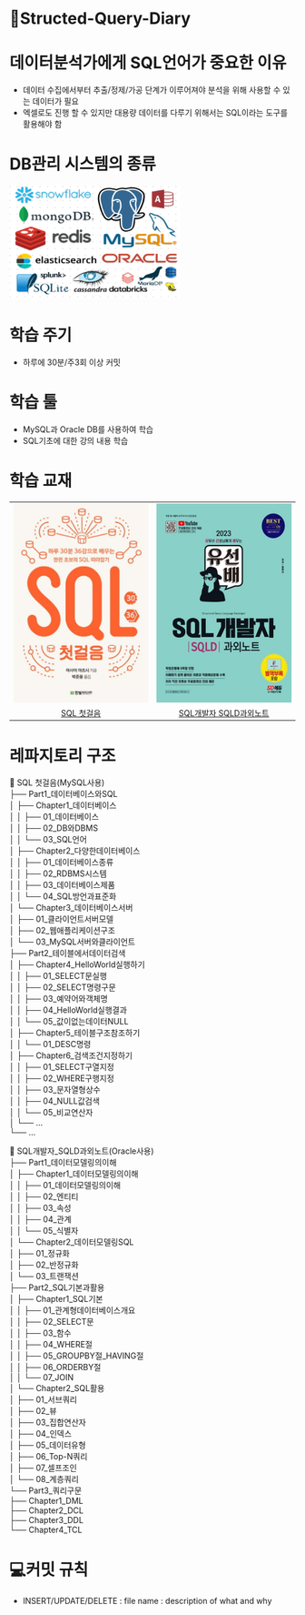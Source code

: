 # 📓Structed-Query-Diary

# 데이터분석가에게 SQL언어가 중요한 이유
- 데이터 수집에서부터 추출/정제/가공 단계가 이루어져야 분석을 위해 사용할 수 있는 데이터가 필요
- 엑셀로도 진행 할 수 있지만 대용량 데이터를 다루기 위해서는 SQL이라는 도구를 활용해야 함

# DB관리 시스템의 종류
<img src="images/DB관리 시스템의 종류.png" alt="DB관리 시스템의 종류" width="300" height="200">

# 학습 주기
- 하루에 30분/주3회 이상 커밋

# 학습 툴
- MySQL과 Oracle DB를 사용하여 학습
- SQL기초에 대한 강의 내용 학습

# 학습 교재
<p align="center">
  <table>
    <tr>
      <td><img src="images/SQL첫걸음.png" alt="SQL첫걸음" width="250" height="350"></td>
      <td><img src="images/SQL개발자.png" alt="SQL개발자 SQLD과외노트" width="250" height="350"></td>
    </tr>
    <tr>
      <td align="center"><a href="https://product.kyobobook.co.kr/detail/S000001057649">SQL 첫걸음</a></td>
      <td align="center"><a href="https://product.kyobobook.co.kr/detail/S000200050101">SQL개발자 SQLD과외노트</a></td>
    </tr>
  </table>
</p>

  
# 레파지토리 구조
📂 SQL 첫걸음(MySQL사용)<br>
├── Part1_데이터베이스와SQL<br>
│   ├── Chapter1_데이터베이스<br>
│   │   ├── 01_데이터베이스<br>
│   │   ├── 02_DB와DBMS<br>
│   │   └── 03_SQL언어<br>
│   ├── Chapter2_다양한데이터베이스<br>
│   │   ├── 01_데이터베이스종류<br>
│   │   ├── 02_RDBMS시스템<br>
│   │   ├── 03_데이터베이스제품<br>
│   │   └── 04_SQL방언과표준화<br>
│   └── Chapter3_데이터베이스서버<br>
│       ├── 01_클라이언트서버모델<br>
│       ├── 02_웹애플리케이션구조<br>
│       └── 03_MySQL서버와클라이언트<br>
├── Part2_테이블에서데이터검색<br>
│   ├── Chapter4_HelloWorld실행하기<br>
│   │   ├── 01_SELECT문실행<br>
│   │   ├── 02_SELECT명령구문<br>
│   │   ├── 03_예약어와객체명<br>
│   │   ├── 04_HelloWorld실행결과<br>
│   │   └── 05_값이없는데이터NULL<br>
│   ├── Chapter5_테이블구조참조하기<br>
│   │   └── 01_DESC명령<br>
│   ├── Chapter6_검색조건지정하기<br>
│   │   ├── 01_SELECT구열지정<br>
│   │   ├── 02_WHERE구행지정<br>
│   │   ├── 03_문자열형상수<br>
│   │   ├── 04_NULL값검색<br>
│   │   └── 05_비교연산자<br>
│   └── ...<br>
└── ...<br>


📂 SQL개발자_SQLD과외노트(Oracle사용)<br>
├── Part1_데이터모델링의이해<br>
│   ├── Chapter1_데이터모델링의이해<br>
│   │   ├── 01_데이터모델링의이해<br>
│   │   ├── 02_엔티티<br>
│   │   ├── 03_속성<br>
│   │   ├── 04_관계<br>
│   │   └── 05_식별자<br>
│   └── Chapter2_데이터모델링SQL<br>
│       ├── 01_정규화<br>
│       ├── 02_반정규화<br>
│       └── 03_트랜잭션<br>
├── Part2_SQL기본과활용<br>
│   ├── Chapter1_SQL기본<br>
│   │   ├── 01_관계형데이터베이스개요<br>
│   │   ├── 02_SELECT문<br>
│   │   ├── 03_함수<br>
│   │   ├── 04_WHERE절<br>
│   │   ├── 05_GROUPBY절_HAVING절<br>
│   │   ├── 06_ORDERBY절<br>
│   │   └── 07_JOIN<br>
│   └── Chapter2_SQL활용<br>
│       ├── 01_서브쿼리<br>
│       ├── 02_뷰<br>
│       ├── 03_집합연산자<br>
│       ├── 04_인덱스<br>
│       ├── 05_데이터유형<br>
│       ├── 06_Top-N쿼리<br>
│       ├── 07_셀프조인<br>
│       └── 08_계층쿼리<br>
└── Part3_쿼리구문<br>
    ├── Chapter1_DML<br>
    ├── Chapter2_DCL<br>
    ├── Chapter3_DDL<br>
    └── Chapter4_TCL<br>



# 💻커밋 규칙
- INSERT/UPDATE/DELETE : file name : description of what and why
